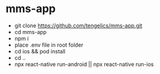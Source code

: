 # mms-app

* git clone https://github.com/tengelics/mms-app.git
* cd mms-app
* npm i
* place .env file in root folder
* cd ios && pod install
* cd ..
* npx react-native run-android || npx react-native run-ios
